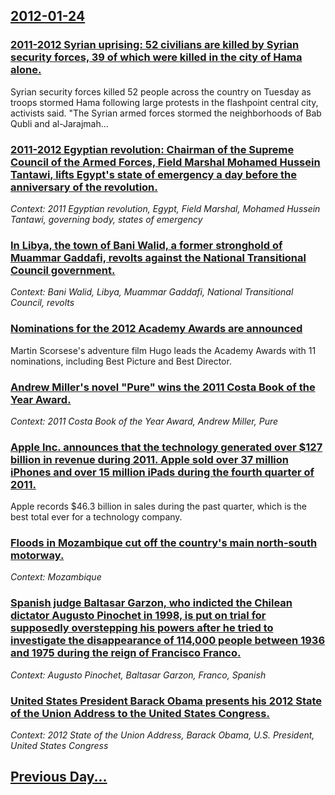 ## [2012-01-24](/news/2012/01/24/index.md)

### [2011-2012 Syrian uprising: 52 civilians are killed by Syrian security forces, 39 of which were killed in the city of Hama alone. ](/news/2012/01/24/2011a2012-syrian-uprising-52-civilians-are-killed-by-syrian-security-forces-39-of-which-were-killed-in-the-city-of-hama-alone.md)
Syrian security forces killed 52 people across the country on Tuesday as troops stormed Hama following large protests in the flashpoint central city, activists said. &quot;The Syrian armed forces stormed the neighborhoods of Bab Qubli and al-Jarajmah...

### [2011-2012 Egyptian revolution: Chairman of the Supreme Council of the Armed Forces, Field Marshal Mohamed Hussein Tantawi, lifts Egypt's state of emergency a day before the anniversary of the revolution. ](/news/2012/01/24/2011a2012-egyptian-revolution-chairman-of-the-supreme-council-of-the-armed-forces-field-marshal-mohamed-hussein-tantawi-lifts-egypt-s-s.md)
_Context: 2011 Egyptian revolution, Egypt, Field Marshal, Mohamed Hussein Tantawi, governing body, states of emergency_

### [In Libya, the town of Bani Walid, a former stronghold of Muammar Gaddafi, revolts against the National Transitional Council government. ](/news/2012/01/24/in-libya-the-town-of-bani-walid-a-former-stronghold-of-muammar-gaddafi-revolts-against-the-national-transitional-council-government.md)
_Context: Bani Walid, Libya, Muammar Gaddafi, National Transitional Council, revolts_

### [Nominations for the 2012 Academy Awards are announced ](/news/2012/01/24/nominations-for-the-2012-academy-awards-are-announced.md)
Martin Scorsese&#039;s adventure film Hugo leads the Academy Awards with 11 nominations, including Best Picture and Best Director.

### [Andrew Miller's novel "Pure" wins the 2011 Costa Book of the Year Award. ](/news/2012/01/24/andrew-miller-s-novel-pure-wins-the-2011-costa-book-of-the-year-award.md)
_Context: 2011 Costa Book of the Year Award, Andrew Miller, Pure_

### [Apple Inc. announces that the technology generated over $127 billion in revenue during 2011. Apple sold over 37 million iPhones and over 15 million iPads during the fourth quarter of 2011. ](/news/2012/01/24/apple-inc-announces-that-the-technology-generated-over-127-billion-in-revenue-during-2011-apple-sold-over-37-million-iphones-and-over-15.md)
Apple records $46.3 billion in sales during the past quarter, which is the best total ever for a technology company.

### [Floods in Mozambique cut off the country's main north-south motorway. ](/news/2012/01/24/floods-in-mozambique-cut-off-the-country-s-main-north-south-motorway.md)
_Context: Mozambique_

### [Spanish judge Baltasar Garzon, who indicted the Chilean dictator Augusto Pinochet in 1998, is put on trial for supposedly overstepping his powers after he tried to investigate the disappearance of 114,000 people between 1936 and 1975 during the reign of Francisco Franco. ](/news/2012/01/24/spanish-judge-baltasar-garza3n-who-indicted-the-chilean-dictator-augusto-pinochet-in-1998-is-put-on-trial-for-supposedly-overstepping-his.md)
_Context: Augusto Pinochet, Baltasar Garzon, Franco, Spanish_

### [United States President Barack Obama presents his 2012 State of the Union Address to the United States Congress. ](/news/2012/01/24/united-states-president-barack-obama-presents-his-2012-state-of-the-union-address-to-the-united-states-congress.md)
_Context: 2012 State of the Union Address, Barack Obama, U.S. President, United States Congress_

## [Previous Day...](/news/2012/01/23/index.md)

